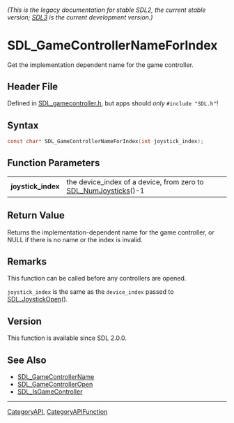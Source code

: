 ###### (This is the legacy documentation for stable SDL2, the current stable version; [SDL3](https://wiki.libsdl.org/SDL3/) is the current development version.)
# SDL_GameControllerNameForIndex

Get the implementation dependent name for the game controller.

## Header File

Defined in [SDL_gamecontroller.h](https://github.com/libsdl-org/SDL/blob/SDL2/include/SDL_gamecontroller.h), but apps should _only_ `#include "SDL.h"`!

## Syntax

```c
const char* SDL_GameControllerNameForIndex(int joystick_index);

```

## Function Parameters

|                        |                                                                                     |
| ---------------------- | ----------------------------------------------------------------------------------- |
| **joystick_index**     | the device_index of a device, from zero to [SDL_NumJoysticks](SDL_NumJoysticks)()-1 |

## Return Value

Returns the implementation-dependent name for the game controller, or NULL
if there is no name or the index is invalid.

## Remarks

This function can be called before any controllers are opened.

`joystick_index` is the same as the `device_index` passed to
[SDL_JoystickOpen](SDL_JoystickOpen)().

## Version

This function is available since SDL 2.0.0.

## See Also

* [SDL_GameControllerName](SDL_GameControllerName)
* [SDL_GameControllerOpen](SDL_GameControllerOpen)
* [SDL_IsGameController](SDL_IsGameController)

----
[CategoryAPI](CategoryAPI), [CategoryAPIFunction](CategoryAPIFunction)

